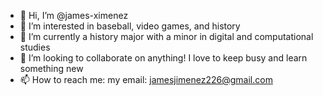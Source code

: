 - 👋 Hi, I’m @james-ximenez
- 👀 I’m interested in baseball, video games, and history
- 🌱 I’m currently a history major with a minor in digital and computational studies
- 💞️ I’m looking to collaborate on anything! I love to keep busy and learn something new
- 📫 How to reach me: my email: jamesjimenez226@gmail.com

<!---
james-ximenez/james-ximenez is a ✨ special ✨ repository because its `README.md` (this file) appears on your GitHub profile.
You can click the Preview link to take a look at your changes.
--->
